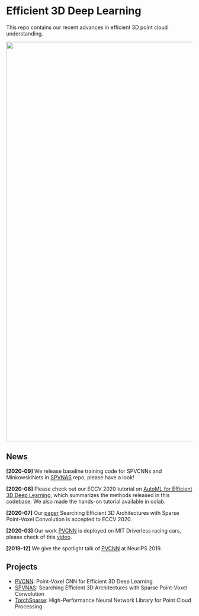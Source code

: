 # Efficient 3D Deep Learning

This repo contains our recent advances in efficient 3D point cloud understanding.

<img src="https://hanlab.mit.edu/projects/spvnas/figures/overview.png" width="1080">


## News

**[2020-09]** We release baseline training code for SPVCNNs and MinkowskiNets in [SPVNAS](https://github.com/mit-han-lab/spvnas) repo, please have a look!

**[2020-08]** Please check out our ECCV 2020 tutorial on [AutoML for Efficient 3D Deep Learning](https://www.youtube.com/watch?v=zzJR07LMXxs), which summarizes the methods released in this codebase. We also made the hands-on tutorial available in colab.

**[2020-07]** Our [paper](https://arxiv.org/abs/2007.16100) Searching Efficient 3D Architectures with Sparse Point-Voxel Convolution is accepted to ECCV 2020.

**[2020-03]** Our work [PVCNN](https://arxiv.org/abs/1907.03739) is deployed on MIT Driverless racing cars, please check of this [video](https://www.youtube.com/watch?v=WW9paispAW0).

**[2019-12]** We give the spotlight talk of [PVCNN](https://arxiv.org/abs/1907.03739) at NeurIPS 2019.

## Projects

- [PVCNN](https://github.com/mit-han-lab/pvcnn): Point-Voxel CNN for Efficient 3D Deep Learning
- [SPVNAS](https://github.com/mit-han-lab/spvnas): Searching Efficient 3D Architectures with Sparse Point-Voxel Convolution
- [TorchSparse](https://github.com/mit-han-lab/torchsparse): High-Performance Neural Network Library for Point Cloud Processing
